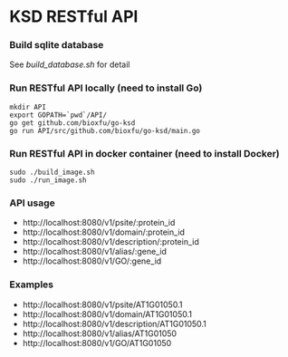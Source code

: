 # KSD RESTful API

### Build sqlite database
See *build_database.sh* for detail

### Run RESTful API locally (need to install Go)
```
mkdir API
export GOPATH=`pwd`/API/
go get github.com/bioxfu/go-ksd
go run API/src/github.com/bioxfu/go-ksd/main.go
```

### Run RESTful API in docker container (need to install Docker)
```
sudo ./build_image.sh
sudo ./run_image.sh
```

### API usage
- http://localhost:8080/v1/psite/:protein_id
- http://localhost:8080/v1/domain/:protein_id
- http://localhost:8080/v1/description/:protein_id
- http://localhost:8080/v1/alias/:gene_id
- http://localhost:8080/v1/GO/:gene_id

### Examples
- http://localhost:8080/v1/psite/AT1G01050.1
- http://localhost:8080/v1/domain/AT1G01050.1
- http://localhost:8080/v1/description/AT1G01050.1
- http://localhost:8080/v1/alias/AT1G01050
- http://localhost:8080/v1/GO/AT1G01050



